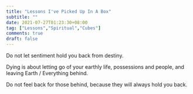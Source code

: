 ```yaml
---
title: "Lessons I've Picked Up In A Box"
subtitle: ""
date: 2021-07-27T01:23:30+08:00
tag: ["Lessons","Spiritual","Cubes"]
comments: true
draft: false
---
```


Do not let sentiment hold you back from destiny.  

Dying is about letting go of your earthly life, possessions and people, and leaving Earth / Everything behind.  

Do not feel back for those behind, because they will always hold you back.  

